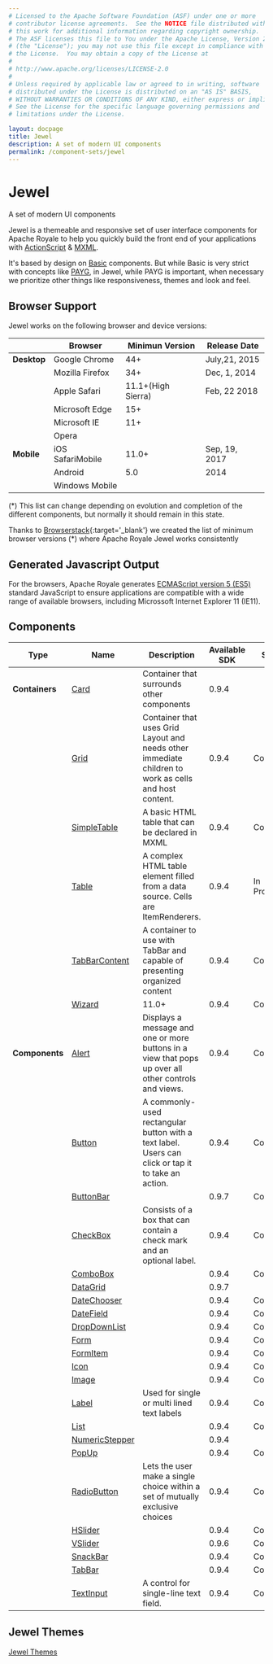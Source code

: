 ```yaml
---
# Licensed to the Apache Software Foundation (ASF) under one or more
# contributor license agreements.  See the NOTICE file distributed with
# this work for additional information regarding copyright ownership.
# The ASF licenses this file to You under the Apache License, Version 2.0
# (the "License"); you may not use this file except in compliance with
# the License.  You may obtain a copy of the License at
# 
# http://www.apache.org/licenses/LICENSE-2.0
# 
# Unless required by applicable law or agreed to in writing, software
# distributed under the License is distributed on an "AS IS" BASIS,
# WITHOUT WARRANTIES OR CONDITIONS OF ANY KIND, either express or implied.
# See the License for the specific language governing permissions and
# limitations under the License.

layout: docpage
title: Jewel
description: A set of modern UI components
permalink: /component-sets/jewel
---
```


# Jewel

A set of modern UI components

Jewel is a themeable and responsive set of user interface components for Apache Royale to help you quickly build the front end of your applications with [ActionScript](features/as3) & [MXML](features/mxml).

It's based by design on [Basic](component-sets/basic) components. But while Basic is very strict with concepts like [PAYG](features/payg), in Jewel, while PAYG is important, when necessary we prioritize other things like responsiveness, themes and look and feel.

## Browser Support

Jewel works on the following browser and device versions:

|         	    | Browser             	| Minimun Version 	| Release Date   |
|-----------	|-------------------	|-----------------	| -------------- |
| __Desktop__ 	| Google Chrome        	| 44+     	        | July,21, 2015  |
|           	| Mozilla Firefox      	| 34+     	        | Dec, 1, 2014   |
|            	| Apple Safari         	| 11.1+(High Sierra)| Feb, 22 2018   |
|            	| Microsoft Edge       	| 15+              	|                |
|            	| Microsoft IE      	| 11+             	|                |
|            	| Opera             	|               	|
| __Mobile__  	| iOS SafariMobile    	| 11.0+          	| Sep, 19, 2017  |
|             	| Android            	| 5.0            	| 2014           |
|             	| Windows Mobile    	|               	|                |

(*) This list can change depending on evolution and completion of the different components, but normally it should remain in this state.

Thanks to [Browserstack](https://www.browserstack.com){:target='_blank'} we created the list of minimum browser versions (*) where Apache Royale Jewel works consistently

## Generated Javascript Output

For the browsers, Apache Royale generates [ECMAScript version 5 (ES5)](https://en.wikipedia.org/wiki/ECMAScript) standard JavaScript to ensure applications are compatible with a wide range of available browsers, including Microssoft Internet Explorer 11 (IE11).

## Components

| Type          	| Name                       | Description                                                                    	| Available SDK 	| State     	|
|------------------	|--------------------------- |--------------------------------------------------------------------------------- |------------------ |--------------	|
| __Containers__  	| [Card](component-sets/jewel/card)              	    | Container that surrounds other components                                                             	| 0.9.4              	|          	    |
|                	| [Grid](component-sets/jewel/grid)              	    | Container that uses Grid Layout and needs other immediate children to work as cells and host content. 	| 0.9.4    	| Complete |
|                	| [SimpleTable](component-sets/jewel/simpletable)	    | A basic HTML table that can be declared in MXML                                                     	| 0.9.4              	| Complete      |
|                	| [Table](component-sets/jewel/table)                    | A complex HTML table element filled from a data source. Cells are ItemRenderers.                    	| 0.9.4              	| In Progress   |
|                	| [TabBarContent](component-sets/jewel/tabbarcontent)    | A container to use with TabBar and capable of presenting organized content                            	| 0.9.4    	| Complete |
|                	| [Wizard](component-sets/jewel/wizard)             	    | 11.0+                                                                                                	| 0.9.4    	| Complete |
| __Components__ 	| [Alert](component-sets/jewel/alert)            	    | Displays a message and one or more buttons in a view that pops up over all other controls and views. 	| 0.9.4         	| Complete  	|
|               	| [Button](component-sets/jewel/button)          	    | A commonly-used rectangular button with a text label. Users can click or tap it to take an action. 	| 0.9.4         	| Complete  	|
|               	| [ButtonBar](component-sets/jewel/buttonbar)          	    |  	| 0.9.7         	| Complete  	|
|                 	| [CheckBox](component-sets/jewel/checkbox)        	    | Consists of a box that can contain a check mark and an optional label.	| 0.9.4         	| Complete  	|
|                	| [ComboBox](component-sets/jewel/combobox)              |                                                                                                      	| 0.9.4    	| Complete	|
|                	| [DataGrid](component-sets/jewel/datagrid)        |                                                                                                      	|  0.9.7             	|           	|
|                	| [DateChooser](component-sets/jewel/datechooser)        |                                                                                                      	| 0.9.4    	| Complete |
|                	| [DateField](component-sets/jewel/datefield)            |                                                                                                      	| 0.9.4    	| Complete |
|               	| [DropDownList](component-sets/jewel/dropdownlist)      |                                                                                                      	| 0.9.4    	| Complete |
|               	| [Form](component-sets/jewel/form)                      |                                                                                                      	| 0.9.4    	| Complete |
|               	| [FormItem](component-sets/jewel/formitem)      	    |                                                                                                      	| 0.9.4    	| Complete |
|                	| [Icon](component-sets/jewel/icon)                	    |                                                                                                      	| 0.9.4    	| Complete |
|               	| [Image](component-sets/jewel/image)                    |                                                                                                      	| 0.9.4    	| Complete |
|               	| [Label](component-sets/jewel/label)               	    |  Used for single or multi lined text labels                                  	| 0.9.4    	| Complete	|
|               	| [List](component-sets/jewel/list)               	    |                                                                                                      	| 0.9.4    	| Complete |
|               	| [NumericStepper](component-sets/jewel/numericstepper)  |                                                                                                      	| 0.9.4               	|           	|
|               	| [PopUp](component-sets/jewel/popup)                    |                                                                                                      	| 0.9.4    	| Complete |
|               	| [RadioButton](component-sets/jewel/radiobutton)  	    | Lets the user make a single choice within a set of mutually exclusive choices	| 0.9.4         	| Complete  	|
|               	| [HSlider](component-sets/jewel/hslider)                  |                                                                                                      	| 0.9.4    	| Complete |
|               	| [VSlider](component-sets/jewel/vslider)                  |                                                                                                      	| 0.9.6    	| Complete |
|               	| [SnackBar](component-sets/jewel/snackbar)  	   	    |                                                                                                      	| 0.9.4    	| Complete |
|               	| [TabBar](component-sets/jewel/tabbar)  	            |                                                                                                      	| 0.9.4    	| Complete |
|               	| [TextInput](component-sets/jewel/textinput)        	| A control for single-line text field. 	| 0.9.4         	| Complete  	|

## Jewel Themes

[Jewel Themes](component-sets/jewel/jewel-themes)
